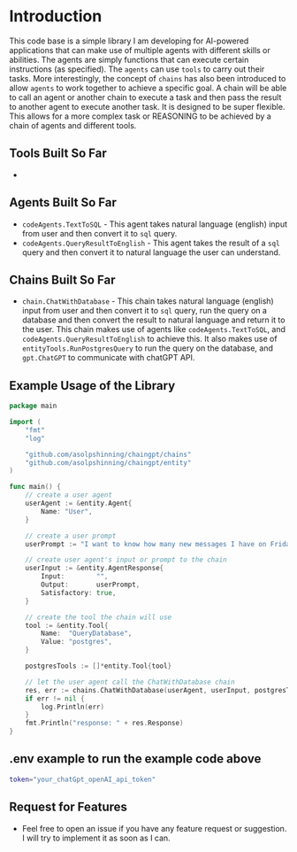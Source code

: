 # Introduction

This code base is a simple library I am developing for AI-powered applications that can make use of multiple agents with different skills or abilities. The agents are simply functions that can execute certain instructions (as specified). The `agents` can use `tools` to carry out their tasks. More interestingly, the concept of `chains` has also been introduced to allow `agents` to work together to achieve a specific goal. A chain will be able to call an agent or another chain to execute a task and then pass the result to another agent to execute another task. It is designed to be super flexible. This allows for a more complex task or REASONING to be achieved by a chain of agents and different tools.


## Tools Built So Far
- 

## Agents Built So Far
- `codeAgents.TextToSQL` - This agent takes natural language (english) input from user and then convert it to `sql` query.
- `codeAgents.QueryResultToEnglish` - This agent takes the result of a `sql` query and then convert it to natural language the user can understand.

## Chains Built So Far
- `chain.ChatWithDatabase` - This chain takes natural language (english) input from user and then convert it to `sql` query, run the query on a database and then convert the result to natural language and return it to the user. This chain makes use of agents like `codeAgents.TextToSQL`, and `codeAgents.QueryResultToEnglish` to achieve this. It also makes use of `entityTools.RunPostgresQuery` to run the query on the database, and `gpt.ChatGPT` to communicate with chatGPT API.


## Example Usage of the Library

```go
package main

import (
	"fmt"
	"log"

	"github.com/asolpshinning/chaingpt/chains"
	"github.com/asolpshinning/chaingpt/entity"
)

func main() {
	// create a user agent
	userAgent := &entity.Agent{
		Name: "User",
	}

	// create a user prompt
	userPrompt := "I want to know how many new messages I have on Friday and Sunday."

	// create user agent's input or prompt to the chain
	userInput := &entity.AgentResponse{
		Input:        "",
		Output:       userPrompt,
		Satisfactory: true,
	}

	// create the tool the chain will use
	tool := &entity.Tool{
		Name:  "QueryDatabase",
		Value: "postgres",
	}

	postgresTools := []*entity.Tool{tool}

	// let the user agent call the ChatWithDatabase chain
	res, err := chains.ChatWithDatabase(userAgent, userInput, postgresTools)
	if err != nil {
		log.Println(err)
	}
	fmt.Println("response: " + res.Response)
}
```
## .env example to run the example code above
```bash
token="your_chatGpt_openAI_api_token"
```

## Request for Features
- Feel free to open an issue if you have any feature request or suggestion. I will try to implement it as soon as I can.